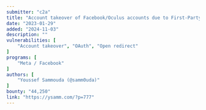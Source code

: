 ```yaml
---
submitter: "c2a"
title: "Account takeover of Facebook/Oculus accounts due to First-Party access_token stealing"
date: "2023-01-29"
added: "2024-11-03"
description: ""
vulnerabilities: [
    "Account takeover", "OAuth", "Open redirect"
]
programs: [
    "Meta / Facebook"
]
authors: [
    "Youssef Sammouda (@samm0uda)"
]
bounty: "44,250"
link: "https://ysamm.com/?p=777"
---
```




